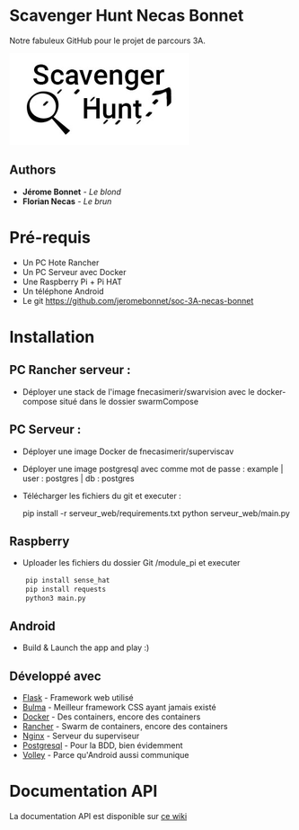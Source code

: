 # Scavenger Hunt Necas Bonnet
Notre fabuleux GitHub pour le projet de parcours 3A.

![Logo](./logo.jpg?raw=true "Logo")

## Authors

* **Jérome Bonnet** - *Le blond*
* **Florian Necas** - *Le brun*

# Pré-requis
- Un PC Hote Rancher
- Un PC Serveur avec Docker
- Une Raspberry Pi + Pi HAT 
- Un téléphone Android
- Le git https://github.com/jeromebonnet/soc-3A-necas-bonnet

# Installation

## PC Rancher serveur : 
- Déployer une stack de l'image fnecasimerir/swarvision avec le docker-compose situé dans le dossier swarmCompose

## PC Serveur :
- Déployer une image Docker de fnecasimerir/superviscav
- Déployer une image postgresql avec comme mot de passe : example | user : postgres | db : postgres
- Télécharger les fichiers du git et executer :


    pip install -r serveur_web/requirements.txt
    python serveur_web/main.py


## Raspberry
- Uploader les fichiers du dossier Git /module_pi et executer

```
    pip install sense_hat
    pip install requests
    python3 main.py
```

## Android
- Build & Launch the app and play :)

## Développé avec

* [Flask](http://flask.pocoo.org/) - Framework web utilisé
* [Bulma](https://bulma.io/) - Meilleur framework CSS ayant jamais existé
* [Docker](https://www.docker.com/) - Des containers, encore des containers
* [Rancher](http://rancher.com/) - Swarm de containers, encore des containers
* [Nginx](https://nginx.org/en/) - Serveur du superviseur
* [Postgresql](https://www.postgresql.org/?&) - Pour la BDD, bien évidemment
* [Volley](https://developer.android.com/training/volley/index.html) - Parce qu'Android aussi communique

# Documentation API

La documentation API est disponible sur [ce wiki](http://fnecas.ovh:3000/doku.php?id=wiki:scavhunt)






